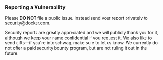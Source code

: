 ### Reporting a Vulnerability

Please **DO NOT** file a public issue, instead send your report privately to security@docker.com.

Security reports are greatly appreciated and we will publicly thank you for it, although we keep your name confidential if you request it. We also like to send gifts—if you're into schwag, make sure to let us know. We currently do not offer a paid security bounty program, but are not ruling it out in the future.

